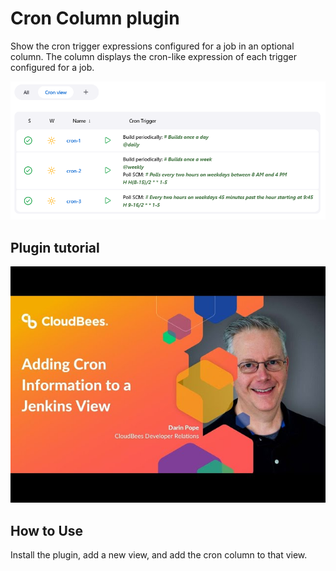 # Cron Column plugin

Show the cron trigger expressions configured for a job in an optional column.
The column displays the cron-like expression of each trigger configured for a job.

![](docs/images/cron-column.png)

## Plugin tutorial

[![User tutorial by Darin Pope](docs/images/plugin-tutorial-video.jpg)](https://www.youtube.com/watch?v=W8Ck0Bi3EN0)

## How to Use

Install the plugin, add a new view, and add the cron column to that view.

